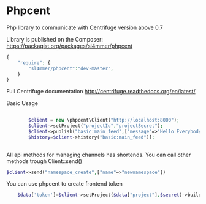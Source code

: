 Phpcent
========

Php library to communicate with Centrifuge version above 0.7

Library is published on the Composer: https://packagist.org/packages/sl4mmer/phpcent
```php
{
    "require": {
        "sl4mmer/phpcent":"dev-master",
    }
}
```

Full Centrifuge documentation http://centrifuge.readthedocs.org/en/latest/		

Basic Usage


```php
        
        $client = new \phpcent\Client("http://localhost:8000");
        $client->setProject("projectId","projectSecret");
        $client->publish("basic:main_feed",["message"=>"Hello Everybody"]);
        $history=$client->history("basic:main_feed")];
        
```
All api methods for managing channels has shortends. You can call other methods trough Client::send()
```php
$client->send("namespace_create",["name"=>"newnamespace"])
```

You can use phpcent to create frontend token

```php
	$data['token']=$client->setProject($data["project"],$secret)->buildSign($data["user"].$data["timestamp"]);         
```

        

